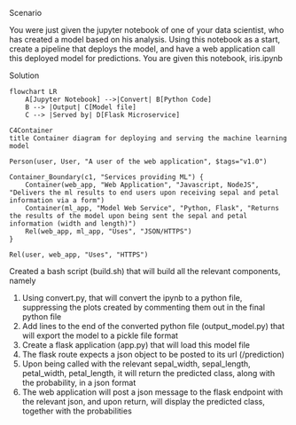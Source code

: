 Scenario

You were just given the jupyter notebook of one of your data scientist, who has created a model based on his analysis. Using this notebook as a start, create a pipeline that deploys the model, and have a web application call this deployed model for predictions. You are given this notebook, iris.ipynb

Solution

```mermaid
flowchart LR
    A[Jupyter Notebook] -->|Convert| B[Python Code]
    B --> |Output| C[Model file]
    C --> |Served by| D[Flask Microservice]
```

```mermaid
C4Container
title Container diagram for deploying and serving the machine learning model

Person(user, User, "A user of the web application", $tags="v1.0")

Container_Boundary(c1, "Services providing ML") {
    Container(web_app, "Web Application", "Javascript, NodeJS", "Delivers the ml results to end users upon receiving sepal and petal information via a form")
    Container(ml_app, "Model Web Service", "Python, Flask", "Returns the results of the model upon being sent the sepal and petal information (width and length)")
    Rel(web_app, ml_app, "Uses", "JSON/HTTPS")
}

Rel(user, web_app, "Uses", "HTTPS")

```

Created a bash script (build.sh) that will build all the relevant components, namely
1. Using convert.py, that will convert the ipynb to a python file, suppressing the plots created by commenting them out in the final python file
2. Add lines to the end of the converted python file (output_model.py) that will export the model to a pickle file format
3. Create a flask application (app.py) that will load this model file
4. The flask route expects a json object to be posted to its url (/prediction)
5. Upon being called with the relevant sepal_width, sepal_length, petal_width, petal_length, it will return the predicted class, along with the probability, in a json format
6. The web application will post a json message to the flask endpoint with the relevant json, and upon return, will display the predicted class, together with the probabilities
